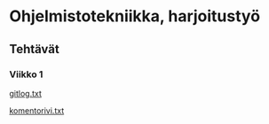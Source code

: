 # Ohjelmistotekniikka, harjoitustyö
## Tehtävät
### Viikko 1
[gitlog.txt](https://github.com/minnaRon/ot-harjoitustyo/blob/master/laskarit/viikko1/gitlog.txt)

[komentorivi.txt](https://github.com/minnaRon/ot-harjoitustyo/blob/master/laskarit/viikko1/komentorivi.txt)
